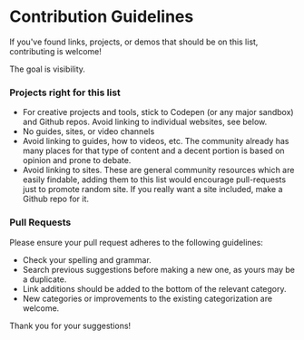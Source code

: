# Contribution Guidelines

If you've found links, projects, or demos that should be on this list, contributing is welcome!

The goal is visibility.

### Projects right for this list

- For creative projects and tools, stick to Codepen (or any major sandbox) and Github repos. Avoid linking to individual websites, see below.
- No guides, sites, or video channels
- Avoid linking to guides, how to videos, etc. The community already has many places for that type of content and a decent portion is based on opinion and prone to debate.
- Avoid linking to sites. These are general community resources which are easily findable, adding them to this list would encourage pull-requests just to promote random site. If you really want a site included, make a Github repo for it.

### Pull Requests

Please ensure your pull request adheres to the following guidelines:

- Check your spelling and grammar.
- Search previous suggestions before making a new one, as yours may be a duplicate.
- Link additions should be added to the bottom of the relevant category.
- New categories or improvements to the existing categorization are welcome.

Thank you for your suggestions!
